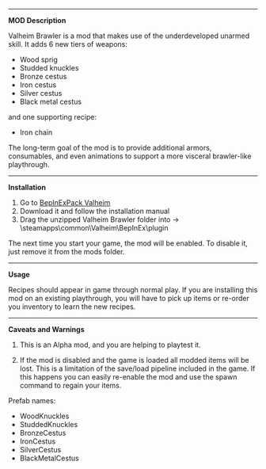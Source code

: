 
---
**MOD Description** 

Valheim Brawler is a mod that makes use of the underdeveloped unarmed skill. It adds 6 new tiers of weapons:  

* Wood sprig
* Studded knuckles
* Bronze cestus
* Iron cestus
* Silver cestus
* Black metal cestus  

and one supporting recipe:  

* Iron chain

The long-term goal of the mod is to provide additional armors, consumables, and even animations to support a more visceral brawler-like playthrough.

---
**Installation**

1) Go to [BepInExPack Valheim](https://valheim.thunderstore.io/package/denikson/BepInExPack_Valheim/)
2) Download it and follow the installation manual
3) Drag the unzipped Valheim Brawler folder into -> <Steam Location>\steamapps\common\Valheim\BepInEx\plugin  

The next time you start your game, the mod will be enabled. To disable it, just remove it from the mods folder.

---
**Usage**

Recipes should appear in game through normal play. If you are installing this mod on an existing playthrough, you will have to pick up items or re-order you inventory to learn the new recipes.

---
**Caveats and Warnings**

1) This is an Alpha mod, and you are helping to playtest it. 

2) If the mod is disabled and the game is loaded all modded items will be lost. This is a limitation of the save/load pipeline included in the game. If this happens you can easily re-enable the mod and use the spawn command to regain your items.

Prefab names:
* WoodKnuckles
* StuddedKnuckles
* BronzeCestus
* IronCestus
* SilverCestus
* BlackMetalCestus
